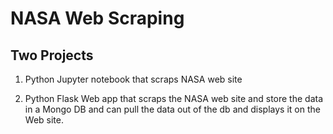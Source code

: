 # NASA Web Scraping

## Two Projects

1) Python Jupyter notebook that scraps NASA web site

2) Python Flask Web app that scraps the NASA web site and store the data
in a Mongo DB and can pull the data out of the db and displays it on the Web site. 

